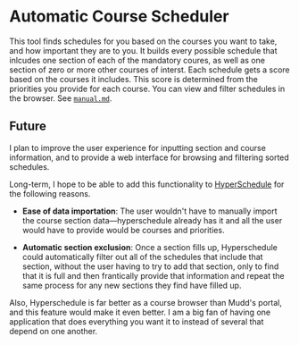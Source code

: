 # Automatic Course Scheduler

This tool finds schedules for you based on the courses you want to take, and how important they are to you. It builds every possible schedule that inlcudes one section of each of the mandatory coures, as well as one section of zero or more other courses of interst. Each schedule gets a score based on the courses it includes. This score is determined from the priorities you provide for each course. You can view and filter schedules in the browser. See [`manual.md`](manual.md).

## Future

I plan to improve the user experience for inputting section and course information, and to provide a web interface for browsing and filtering sorted schedules.

Long-term, I hope to be able to add this functionality to [HyperSchedule](https://github.com/hyperschedule/hyperschedule) for the following reasons.

* **Ease of data importation**: The user wouldn't have to manually import the course section data—hyperschedule already has it and all the user would have to provide would be courses and priorities.

* **Automatic section exclusion**: Once a section fills up, Hyperschedule could automatically filter out all of the schedules that include that section, without the user having to try to add that section, only to find that it is full and then frantically provide that information and repeat the same process for any new sections they find have filled up.

Also, Hyperschedule is far better as a course browser than Mudd's portal, and this feature would make it even better. I am a big fan of having one application that does everything you want it to instead of several that depend on one another.
